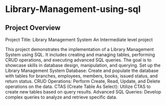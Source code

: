 # Library-Management-using-sql 
## Project Overview 
Project Title: Library Management System
An  Intermediate level project

This project demonstrates the implementation of a Library Management System using SQL. It includes creating and managing tables, performing CRUD operations, and executing advanced SQL queries. The goal is to showcase skills in database design, manipulation, and querying. 
Set up the Library Management System Database: Create and populate the database with tables for branches, employees, members, books, issued status, and return status.
CRUD Operations: Perform Create, Read, Update, and Delete operations on the data.
CTAS (Create Table As Select): Utilize CTAS to create new tables based on query results.
Advanced SQL Queries: Develop complex queries to analyze and retrieve specific data. 
